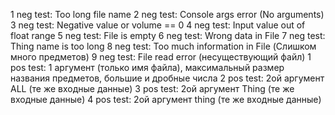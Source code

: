 1 neg test: Too long file name
2 neg test: Console args error (No arguments)
3 neg test: Negative value or volume == 0
4 neg test: Input value out of float range
5 neg test: File is empty
6 neg test: Wrong data in File
7 neg test: Thing name is too long
8 neg test: Too much information in File (Слишком много предметов)
9 neg test: File read error (несуществующий файл)
1 pos test: 1 аргумент (только имя файла), максимальный размер названия предметов, большие и дробные числа
2 pos test: 2ой аргумент ALL (те же входные данные)
3 pos test: 2ой аргумент Thing (те же входные данные)
4 pos test: 2ой аргумент thing (те же входные данные)